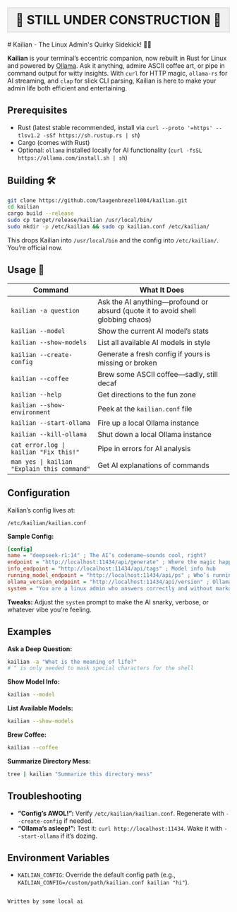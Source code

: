 <h1 style="text-align: center; background-color: #f0f0f0; padding: 10px; border: 1px solid #ccc;">🚧 STILL UNDER CONSTRUCTION 🚧</h1>
# Kailian - The Linux Admin's Quirky Sidekick! 🤖🎉

**Kailian** is your terminal’s eccentric companion, now rebuilt in Rust for Linux and powered by [Ollama](https://ollama.com/). Ask it anything, admire ASCII coffee art, or pipe in command output for witty insights. With `curl` for HTTP magic, `ollama-rs` for AI streaming, and `clap` for slick CLI parsing, Kailian is here to make your admin life both efficient and entertaining.

## Prerequisites
- Rust (latest stable recommended, install via `curl --proto '=https' --tlsv1.2 -sSf https://sh.rustup.rs | sh`)
- Cargo (comes with Rust)
- Optional: `ollama` installed locally for AI functionality (`curl -fsSL https://ollama.com/install.sh | sh`)

## Building 🛠️
```bash
git clone https://github.com/laugenbrezel1004/kailian.git
cd kailian
cargo build --release
sudo cp target/release/kailian /usr/local/bin/
sudo mkdir -p /etc/kailian && sudo cp kailian.conf /etc/kailian/
```
This drops Kailian into `/usr/local/bin` and the config into `/etc/kailian/`. You’re official now.

## Usage 🔧

| Command                                     | What It Does                                      |
|---------------------------------------------|---------------------------------------------------|
| `kailian -a question`                       | Ask the AI anything—profound or absurd (quote it to avoid shell globbing chaos) |
| `kailian --model`                           | Show the current AI model’s stats                 |
| `kailian --show-models`                     | List all available AI models in style           |
| `kailian --create-config`                   | Generate a fresh config if yours is missing or broken |
| `kailian --coffee`                          | Brew some ASCII coffee—sadly, still decaf        |
| `kailian --help`                            | Get directions to the fun zone                   |
| `kailian --show-environment`                | Peek at the `kailian.conf` file                 |
| `kailian --start-ollama`                    | Fire up a local Ollama instance                  |
| `kailian --kill-ollama`                     | Shut down a local Ollama instance                 |
| `cat error.log \| kailian "Fix this!"`      | Pipe in errors for AI analysis | 
| `man yes \| kailian "Explain this command"` | Get AI explanations of commands |

## Configuration

Kailian’s config lives at:

`/etc/kailian/kailian.conf`

**Sample Config:**

```ini
[config]
name = "deepseek-r1:14" ; The AI’s codename—sounds cool, right?
endpoint = "http://localhost:11434/api/generate" ; Where the magic happens
info_endpoint = "http://localhost:11434/api/tags" ; Model info hub
running_model_endpoint = "http://localhost:11434/api/ps" ; Who’s running?
ollama_version_endpoint = "http://localhost:11434/api/version" ; Ollama’s brag
system = "You are a linux admin who answers correctly and without markdown" ; AI’s personality—straight to the point
```

**Tweaks:** Adjust the `system` prompt to make the AI snarky, verbose, or whatever vibe you’re feeling.

## Examples

**Ask a Deep Question:**

```bash
kailian -a "What is the meaning of life?"
# " is only needed to mask special characters for the shell
```

**Show Model Info:**

```bash
kailian --model
```

**List Available Models:**

```bash
kailian --show-models
```

**Brew Coffee:**

```bash
kailian --coffee
```

**Summarize Directory Mess:**

```bash
tree | kailian "Summarize this directory mess"
```

## Troubleshooting

* **“Config’s AWOL!”:** Verify `/etc/kailian/kailian.conf`. Regenerate with `--create-config` if needed.
* **“Ollama’s asleep!”:** Test it: `curl http://localhost:11434`. Wake it with `--start-ollama` if it’s dozing.

## Environment Variables

* `KAILIAN_CONFIG`: Override the default config path (e.g., `KAILIAN_CONFIG=/custom/path/kailian.conf kailian "hi"`).
```

Written by some local ai